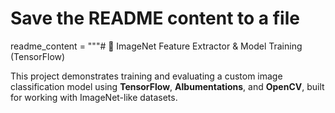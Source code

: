 # Save the README content to a file
readme_content = """# 🧠 ImageNet Feature Extractor & Model Training (TensorFlow)

This project demonstrates training and evaluating a custom image classification model using **TensorFlow**, **Albumentations**, and **OpenCV**, built for working with ImageNet-like datasets.

